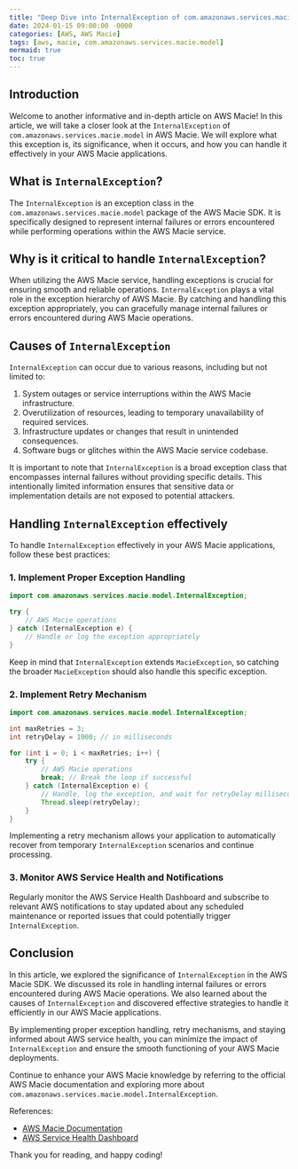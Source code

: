 ```yaml
---
title: "Deep Dive into InternalException of com.amazonaws.services.macie.model in AWS Macie"
date: 2024-01-15 09:00:00 -0000
categories: [AWS, AWS Macie]
tags: [aws, macie, com.amazonaws.services.macie.model]
mermaid: true
toc: true
---
```



## Introduction
Welcome to another informative and in-depth article on AWS Macie! In this article, we will take a closer look at the `InternalException` of `com.amazonaws.services.macie.model` in AWS Macie. We will explore what this exception is, its significance, when it occurs, and how you can handle it effectively in your AWS Macie applications.

## What is `InternalException`?
The `InternalException` is an exception class in the `com.amazonaws.services.macie.model` package of the AWS Macie SDK. It is specifically designed to represent internal failures or errors encountered while performing operations within the AWS Macie service.

## Why is it critical to handle `InternalException`?
When utilizing the AWS Macie service, handling exceptions is crucial for ensuring smooth and reliable operations. `InternalException` plays a vital role in the exception hierarchy of AWS Macie. By catching and handling this exception appropriately, you can gracefully manage internal failures or errors encountered during AWS Macie operations.

## Causes of `InternalException`
`InternalException` can occur due to various reasons, including but not limited to:

1. System outages or service interruptions within the AWS Macie infrastructure.
2. Overutilization of resources, leading to temporary unavailability of required services.
3. Infrastructure updates or changes that result in unintended consequences.
4. Software bugs or glitches within the AWS Macie service codebase.

It is important to note that `InternalException` is a broad exception class that encompasses internal failures without providing specific details. This intentionally limited information ensures that sensitive data or implementation details are not exposed to potential attackers.

## Handling `InternalException` effectively
To handle `InternalException` effectively in your AWS Macie applications, follow these best practices:

### 1. Implement Proper Exception Handling
```java
import com.amazonaws.services.macie.model.InternalException;

try {
    // AWS Macie operations
} catch (InternalException e) {
    // Handle or log the exception appropriately
}
```
Keep in mind that `InternalException` extends `MacieException`, so catching the broader `MacieException` should also handle this specific exception.

### 2. Implement Retry Mechanism
```java
import com.amazonaws.services.macie.model.InternalException;

int maxRetries = 3;
int retryDelay = 1000; // in milliseconds

for (int i = 0; i < maxRetries; i++) {
    try {
        // AWS Macie operations
        break; // Break the loop if successful
    } catch (InternalException e) {
        // Handle, log the exception, and wait for retryDelay milliseconds
        Thread.sleep(retryDelay);
    }
}
```
Implementing a retry mechanism allows your application to automatically recover from temporary `InternalException` scenarios and continue processing.

### 3. Monitor AWS Service Health and Notifications
Regularly monitor the AWS Service Health Dashboard and subscribe to relevant AWS notifications to stay updated about any scheduled maintenance or reported issues that could potentially trigger `InternalException`.

## Conclusion
In this article, we explored the significance of `InternalException` in the AWS Macie SDK. We discussed its role in handling internal failures or errors encountered during AWS Macie operations. We also learned about the causes of `InternalException` and discovered effective strategies to handle it efficiently in our AWS Macie applications.

By implementing proper exception handling, retry mechanisms, and staying informed about AWS service health, you can minimize the impact of `InternalException` and ensure the smooth functioning of your AWS Macie deployments.

Continue to enhance your AWS Macie knowledge by referring to the official AWS Macie documentation and exploring more about `com.amazonaws.services.macie.model.InternalException`.

References:
- [AWS Macie Documentation](https://docs.aws.amazon.com/macie/)
- [AWS Service Health Dashboard](https://status.aws.amazon.com/)

Thank you for reading, and happy coding!
